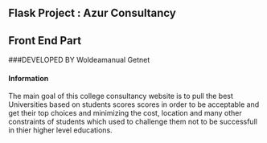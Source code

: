 ## Flask Project : Azur Consultancy
## Front End Part

###DEVELOPED BY
Woldeamanual Getnet 
  
          
#### Information
The main goal of this college consultancy website is to pull the best Universities based on students scores scores in order to be acceptable and get their top choices and minimizing the cost, location and many other constraints of students which used to challenge them not to be successfull in thier higher level educations.
